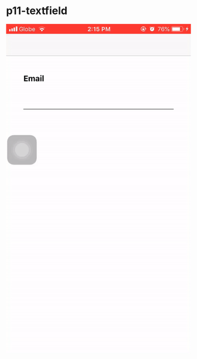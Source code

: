 # p11-textfield

![alt text](https://github.com/arjinreyes/p11-textfield/blob/develop/p11-textfield-demo.gif)
